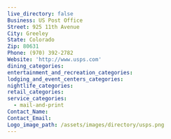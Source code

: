 ```yaml
---
live_directory: false
Business: US Post Office
Street: 925 11th Avenue
City: Greeley
State: Colorado
Zip: 80631
Phone: (970) 392-2782
Website: 'http://www.usps.com'
dining_categories:
entertainment_and_recreation_categories:
lodging_and_event_centers_categories:
nightlife_categories:
retail_categories:
service_categories:
  - mail-and-print
Contact_Name:
Contact_Email:
Logo_image_path: /assets/images/directory/usps.png
---
```




